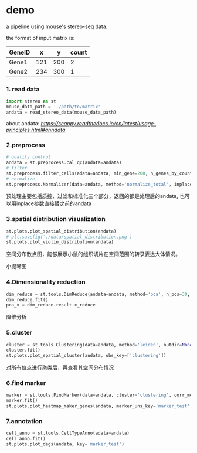 # demo
a pipeline using mouse's stereo-seq data.

the format of input matrix is:

|  GeneID   | x | y | count |
|  ----  | ----  | ----| ----|
| Gene1  | 121 | 200 | 2 |
| Gene2  | 234 | 300 | 1 |
### 1. read data
```python
import stereo as st
mouse_data_path = './path/to/matrix'
andata = read_stereo_data(mouse_data_path)
```
about andata: *https://scanpy.readthedocs.io/en/latest/usage-principles.html#anndata*

### 2.preprocess
```python
# quality control
andata = st.preprocess.cal_qc(andata=andata)
# filter
st.preprocess.filter_cells(adata=andata, min_gene=200, n_genes_by_counts=3, pct_counts_mt=4, inplace=True)
# normalize
st.preprocess.Normalizer(data=andata, method='normalize_total', inplace=True, target_sum=10000).fit()

```
预处理主要包括质控、过滤和标准化三个部分，返回的都是处理后的andata, 也可以用inplace参数直接替之前的andata

### 3.spatial distribution visualization
```python
st.plots.plot_spatial_distribution(andata)
# plt.savefig('./data/spatial_distribution.png')
st.plots.plot_violin_distribution(andata)
```

空间分布散点图，能够展示小鼠的组织切片在空间范围的转录表达大体情况。


小提琴图
### 4.Dimensionality reduction
```python
dim_reduce = st.tools.DimReduce(andata=andata, method='pca', n_pcs=30, min_variance=0.01, n_iter=250, n_neighbors=10, min_dist=0.3, inplace=False, name='dim_reduce')
dim_reduce.fit()
pca_x = dim_reduce.result.x_reduce
```

降维分析
### 5.cluster
```python
cluster = st.tools.Clustering(data=andata, method='leiden', outdir=None, dim_reduce_key='dim_reduce', n_neighbors=30, normalize_key='cluster_normalize', normalize_method=None, nor_target_sum=10000, name='clustering')
cluster.fit()
st.plots.plot_spatial_cluster(andata, obs_key=['clustering'])
```

对所有位点进行聚类后，再查看其空间分布情况

### 6.find marker
```python
marker = st.tools.FindMarker(data=andata, cluster='clustering', corr_method='bonferroni', method='t-test', name='marker_test')
marker.fit()
st.plots.plot_heatmap_maker_genes(andata, marker_uns_key='marker_test', cluster_method='clustering')
```


### 7.annotation
```python
cell_anno = st.tools.CellTypeAnno(adata=andata)
cell_anno.fit()
st.plots.plot_degs(andata, key='marker_test')
```

